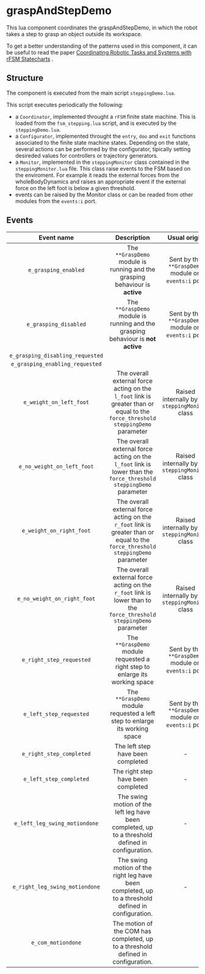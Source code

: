 graspAndStepDemo
================

This lua component coordinates the graspAndStepDemo, in which the robot
takes a step to grasp an object outside its workspace.

To get a better understanding of the patterns used in this component,
it can be useful to read the paper [Coordinating Robotic Tasks and Systems with rFSM Statecharts](http://joser.unibg.it/index.php?journal=joser&page=article&op=view&path[]=52) .

Structure
---------

The component is executed from the main script `steppingDemo.lua`.

This script executes periodically the following:
* a `Coordinator`, implemented throught a `rFSM` finite state machine.
  This is loaded from the `fsm_stepping.lua` script, and is executed by the `steppingDemo.lua`.
* a `Configurator`, implemented throught the `entry`, `doo` and `exit` functions
  associated to the finite state machine states. Depending on the state, several actions
  can be performed by the configurator, tipically setting desireded values for controllers
  or trajectory generators.
* a `Monitor`, implemented in the `steppingMonitor` class contained
  in the `steppingMonitor.lua` file. This class raise events to the FSM based on the enviroment.
  For example it reads the external forces from the wholeBodyDynamics and raises an appropriate
  event if the external force on the left foot is below a given threshold.
* events can be raised by the Monitor class or can be readed from other modules from the `events:i` port.

Events
------

| Event name | Description |  Usual origin |
|:-----------:|:-------------:|:-----------:|
| `e_grasping_enabled`  | The `**GraspDemo` module is running and the grasping behaviour is **active** | Sent by the `**GraspDemo` module on `events:i` port |
| `e_grasping_disabled` | The `**GraspDemo` module is running and the grasping behaviour is **not active** | Sent by the `**GraspDemo` module on `events:i` port |
| `e_grasping_disabling_requested` | |
| `e_grasping_enabling_requested` | |
| `e_weight_on_left_foot` | The overall external force acting on the `l_foot` link is greater than or equal to the `force_threshold` `steppingDemo` parameter | Raised internally by the `steppingMonitor` class |
| `e_no_weight_on_left_foot` | The overall external force acting on the `l_foot` link is lower than the `force_threshold` `steppingDemo` parameter | Raised internally by the `steppingMonitor` class |
| `e_weight_on_right_foot` | The overall external force acting on the `r_foot` link is greater than or equal to the `force_threshold` `steppingDemo`  parameter | Raised internally by the `steppingMonitor` class |
| `e_no_weight_on_right_foot` | The overall external force acting on the `r_foot` link is lower than to the `force_threshold` `steppingDemo` parameter | Raised internally by the `steppingMonitor` class |
| `e_right_step_requested`    | The `**GraspDemo` module requested a right step to enlarge its working space |  Sent by the `**GraspDemo` module on `events:i` port |
| `e_left_step_requested`    | The `**GraspDemo` module requested a left step to enlarge its working space |  Sent by the `**GraspDemo` module on `events:i` port |
| `e_right_step_completed`    | The left step have been completed | - |
| `e_left_step_completed`    | The right step have been completed | - |
| `e_left_leg_swing_motiondone` | The swing motion of the left leg have been completed, up to a threshold defined in configuration. | - |
| `e_right_leg_swing_motiondone` | The swing motion of the right leg have been completed, up to a threshold defined in configuration. | - |
| `e_com_motiondone` | The motion of the COM has completed, up to a threshold defined in configuration. 
